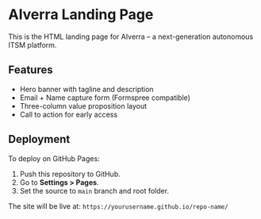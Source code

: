 # AIverra Landing Page

This is the HTML landing page for AIverra – a next-generation autonomous ITSM platform.

## Features
- Hero banner with tagline and description
- Email + Name capture form (Formspree compatible)
- Three-column value proposition layout
- Call to action for early access

## Deployment
To deploy on GitHub Pages:
1. Push this repository to GitHub.
2. Go to **Settings > Pages**.
3. Set the source to `main` branch and root folder.

The site will be live at: `https://yourusername.github.io/repo-name/`

